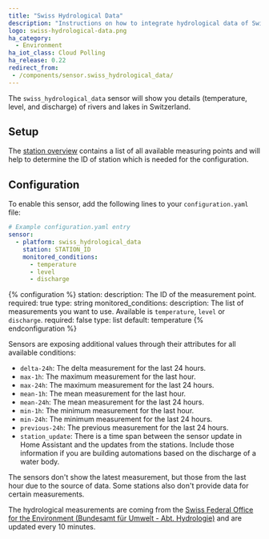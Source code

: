 ```yaml
---
title: "Swiss Hydrological Data"
description: "Instructions on how to integrate hydrological data of Swiss waters within Home Assistant."
logo: swiss-hydrological-data.png
ha_category:
  - Environment
ha_iot_class: Cloud Polling
ha_release: 0.22
redirect_from:
 - /components/sensor.swiss_hydrological_data/
---
```


The `swiss_hydrological_data` sensor will show you details (temperature, level, and discharge) of rivers and lakes in Switzerland.

## Setup

The [station overview](https://www.hydrodaten.admin.ch/en/stations-and-data.html) contains a list of all available measuring points and will help to determine the ID of station which is needed for the configuration.

## Configuration

To enable this sensor, add the following lines to your `configuration.yaml` file:

```yaml
# Example configuration.yaml entry
sensor:
  - platform: swiss_hydrological_data
    station: STATION_ID
    monitored_conditions:
      - temperature
      - level
      - discharge
```

{% configuration %}
station:
  description: The ID of the measurement point.
  required: true
  type: string
monitored_conditions:
  description: The list of measurements you want to use. Available is `temperature`, `level` or `discharge`.
  required: false
  type: list
  default: temperature
{% endconfiguration %}

Sensors are exposing additional values through their attributes for all available conditions:

- `delta-24h`: The delta measurement for the last 24 hours.
- `max-1h`: The maximum measurement for the last hour.
- `max-24h`: The maximum measurement for the last 24 hours.
- `mean-1h`: The mean measurement for the last hour.
- `mean-24h`: The mean measurement for the last 24 hours.
- `min-1h`: The minimum measurement for the last hour.
- `min-24h`: The minimum measurement for the last 24 hours.
- `previous-24h`: The previous measurement for the last 24 hours.
- `station_update`: There is a time span between the sensor update in Home Assistant and the updates from the stations. Include those information if you are building automations based on the discharge of a water body.

<div class='note info'>
  The sensors don't show the latest measurement, but those from the last hour due to the source of data. Some stations also don't provide data for certain measurements.
</div>

The hydrological measurements are coming from the [Swiss Federal Office for the Environment (Bundesamt für Umwelt - Abt. Hydrologie)](http://www.hydrodaten.admin.ch) and are updated every 10 minutes.
